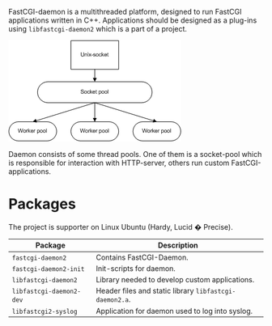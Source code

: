 FastCGI-daemon is a multithreaded platform, designed to run FastCGI applications written in C++. Applications should be designed as a plug-ins using `libfastcgi-daemon2` which is a part of a project.

![FastCGI-daemon structure](../daemon-arc-en.png)

Daemon consists of some thread pools. One of them is a socket-pool which is responsible for interaction with HTTP-server, others run custom FastCGI-applications.

# Packages
The project is supporter on Linux Ubuntu (Hardy, Lucid � Precise).


|Package|Description|
|-----|--------|
|`fastcgi-daemon2`|Contains FastCGI-Daemon.|
|`fastcgi-daemon2-init`|Init-scripts for daemon.|
|`libfastcgi-daemon2`|Library needed to develop custom applications.|
|`libfastcgi-daemon2-dev`|Header files and static library `libfastcgi-daemon2.a`.|
|`libfastcgi2-syslog`|Application for daemon used to log into syslog.|

